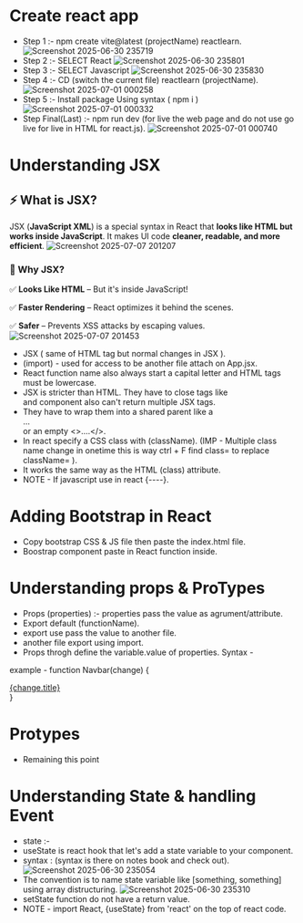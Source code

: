 # Create react app 
- Step 1 :- npm create vite@latest (projectName) reactlearn.
 ![Screenshot 2025-06-30 235719](https://github.com/user-attachments/assets/1e7043a0-9c33-4f11-a8ab-65cf8ce4d3ed)
- Step 2 :- SELECT React
 ![Screenshot 2025-06-30 235801](https://github.com/user-attachments/assets/edfae529-4fff-4a15-bf78-047dc795b2d4)
- Step 3 :- SELECT Javascript
![Screenshot 2025-06-30 235830](https://github.com/user-attachments/assets/7fb8f4b2-42ad-41b1-9337-95680969e7d8)
- Step 4 :- CD (switch the current file) reactlearn (projectName).
![Screenshot 2025-07-01 000258](https://github.com/user-attachments/assets/0f5df5f9-8612-46fd-9e3a-6e225cd99e8b)
- Step 5 :- Install package Using syntax ( npm i )
![Screenshot 2025-07-01 000332](https://github.com/user-attachments/assets/a45fe63a-00bd-4203-ac9f-412aa3c238f9)
- Step Final(Last) :- npm run dev (for live the web page and do not use go live for live in HTML for react.js).
![Screenshot 2025-07-01 000740](https://github.com/user-attachments/assets/8eef76f4-d93a-4bf0-9190-4334d88b1415)

# Understanding JSX 
## ⚡ What is JSX?
JSX (**JavaScript XML**) is a special syntax in React that **looks like HTML but works inside JavaScript**. It makes UI code **cleaner, readable, and more efficient**.
![Screenshot 2025-07-07 201207](https://github.com/user-attachments/assets/535631c3-56aa-40a2-b489-990d99cd6f1b)
### 🎯 Why JSX?

✅ **Looks Like HTML** – But it's inside JavaScript!

✅ **Faster Rendering** – React optimizes it behind the scenes.

✅ **Safer** – Prevents XSS attacks by escaping values.
![Screenshot 2025-07-07 201453](https://github.com/user-attachments/assets/f4a17852-2766-419f-ba81-b407d3553553)



- JSX ( same of HTML tag but normal changes in JSX ).
- (import) - used for access to be another file attach on App.jsx.
- React function name also always start a capital letter and HTML tags must be lowercase.
- JSX is stricter than HTML. They have to close tags like <br/> and component also can't return multiple JSX tags.
- They have to wrap them into a shared parent like a <div> ... </div> or an empty <>....</>.
- In react specify a CSS class with (className). (IMP - Multiple class name change in onetime this is way ctrl + F find class= to replace className= ).
- It works the same way as the HTML (class) attribute.
- NOTE - If javascript use in react {----}.

# Adding Bootstrap in React
- Copy bootstrap CSS & JS file then paste the index.html file.
- Boostrap component paste in React function inside.

# Understanding props & ProTypes
- Props (properties) :- properties pass the value as agrument/attribute.
- Export default (functionName).
- export use pass the value to another file.
- another file export using import.
- Props throgh define the variable.value of properties.
Syntax - <Navbar title="CompanyName" contact="Contact"/>

 example - function Navbar(change) {
             <nav>
             <a className="navbar-brand" href="#">{change.title}</a>
             </nav>
}

# Protypes 
- Remaining this point 

# Understanding State & handling Event
- state :-
- useState is react hook that let's add a state variable to your component.
- syntax : (syntax is there on notes book and check out).
![Screenshot 2025-06-30 235054](https://github.com/user-attachments/assets/c18e763b-f717-488d-8df7-91d9f9f297b9)
- The convention is to name state variable like [something, something] using array distructuring.
![Screenshot 2025-06-30 235310](https://github.com/user-attachments/assets/c85ee9f7-865e-4feb-aa21-b787b64fce6c)
- setState function do not have a return value.
- NOTE - import React, {useState} from 'react' on the top of react code.
